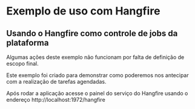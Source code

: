 # Exemplo de uso com Hangfire
## Usando o Hangfire como controle de jobs da plataforma
Algumas ações deste exemplo não funcionam por falta de definição de escopo final.

Este exemplo foi criado para demonstrar como poderemos nos antecipar com a realização de tarefas agendadas.

Após rodar a aplicação acesse o painel do serviço do Hangfire usando o endereço http://localhost:1972/hangfire

